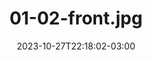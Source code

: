 ---
title: 01-02-front.jpg
date: 2023-10-27T22:18:02-03:00
draft: false
modal:
    id: 01-02-front.jpg
robots: index, follow
---